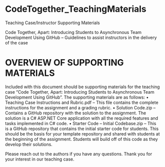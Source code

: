 # CodeTogether_TeachingMaterials
Teaching Case/Instructor Supporting Materials

Code Together, Apart: Introducing Students to Asynchronous Team Development Using GitHub – Guidelines to assist instructors in the delivery of the case

# OVERVIEW OF SUPPORTING MATERIALS 

Included with this document should be supporting materials for the teaching case “Code Together, Apart: Introducing Students to Asynchronous Team Development Using GitHub”. The supporting materials are as follows:
•	Teaching Case Instructions and Rubric.pdf – This file contains the complete instructions for the assignment and a grading rubric.
•	Solution Code.zip – Contains a GitHub repository with the solution to the assignment. The solution is a C# ASP.NET Core application with all the required features and tasks implemented in C# code.
•	Starter Code – Initial Codebase.zip – This is a GitHub repository that contains the initial starter code for students. This should be the basis for your template repository and shared with students at the beginning of the assignment. Students will build off of this code as they develop their solutions.

Please reach out to the authors if you have any questions. Thank you for your interest in our teaching case.
